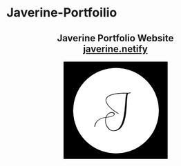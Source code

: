 # Javerine-Portfoilio
<!--to use react js, you need to run this command prompt, npx creat-react-app-->
<h2 align="center">
  Javerine Portfolio Website <br/>
  <a href="(put the link here) " target="_blank">javerine.netify</a>
</h2>
<div align="center">
  <img alt="Demo" src="./Images/s.png" />
</div>